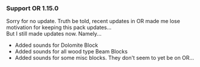 ### Support OR 1.15.0

Sorry for no update. Truth be told, recent updates in OR made me lose motivation for keeping this pack updates...  
But I still made updates now. Namely...

- Added sounds for Dolomite Block
- Added sounds for all wood type Beam Blocks
- Added sounds for some misc blocks. They don't seem to yet be on OR...
